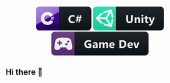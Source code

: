 <p align="center">
  <img src="languages/csharp.svg" alt="C#" style="vertical-align:top margin:6px 4px">
    <img src="languages/unity.svg" alt="C#" style="vertical-align:top margin:6px 4px">
   <img src="languages/gamedev.svg" alt="C#" style="vertical-align:top margin:6px 4px">
</p>


 
## Hi there 👋

<!--
**digintobay/digintobay** is a ✨ _special_ ✨ repository because its `README.md` (this file) appears on your GitHub profile.
 <a href="#">
    <img src="help/badge1.svg" alt="example badge" style="vertical-align:top margin:6px 4px">
  </a>  
Here are some ideas to get you started:

- 🔭 I’m currently working on ...
- 🌱 I’m currently learning ...
- 👯 I’m looking to collaborate on ...
- 🤔 I’m looking for help with ...
- 💬 Ask me about ...
- 📫 How to reach me: ...
- 😄 Pronouns: ...
- ⚡ Fun fact: ...
-->
